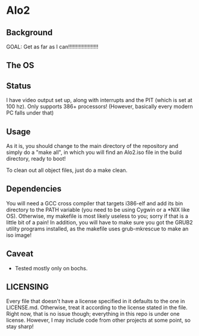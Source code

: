 Alo2
====

Background 
---- 
GOAL:  Get as far as I can!!!!!!!!!!!!!!!!!!!!  

The OS 
----



Status
---- 
I have video output set up, along with interrupts and the PIT (which is set at 100 hz). 
Only supports 386+ processors! (However, basically every modern PC falls under that)

Usage 
---- 
As it is, you should change to the main directory of the repository and simply do a "make all", in which you will find an Alo2.iso file in the build directory, ready to boot! 

To clean out all object files, just do a make clean. 

Dependencies 
---- 
You will need a GCC cross compiler that targets i386-elf and add its bin directory to the PATH variable (you need to be using Cygwin or a *NIX like OS).  Otherwise, my makefile is most likely useless to you; sorry if that is a little bit of a pain! In addition, you will have to make sure you got the GRUB2 utility programs installed, as the makefile uses grub-mkrescue to make an iso image! 

Caveat  
---- 
* Tested mostly only on bochs. 

LICENSING 
---- 
Every file that doesn't have a license specified in it defaults to the one in LICENSE.md. Otherwise, treat it according to the license stated in the file. Right now, that is no issue though; everything in this repo is under one license. However, I may include code from other projects at some point, so stay sharp! 
